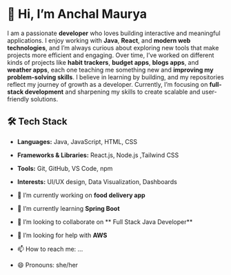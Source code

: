 # 👋 Hi, I’m Anchal Maurya  

I am a passionate **developer** who loves building interactive and meaningful applications. I enjoy working with **Java**, **React**, and **modern web technologies**, and I’m always curious about exploring new tools that make projects more efficient and engaging. Over time, I’ve worked on different kinds of projects like **habit trackers**, **budget apps**, **blogs apps**, and **weather apps**, each one teaching me something new and **improving my problem-solving skills**. I believe in learning by building, and my repositories reflect my journey of growth as a developer. Currently, I’m focusing on **full-stack development** and sharpening my skills to create scalable and user-friendly solutions.





## 🛠️ Tech Stack  
- **Languages:** Java, JavaScript, HTML, CSS  
- **Frameworks & Libraries:** React.js, Node.js ,Tailwind CSS 
- **Tools:** Git, GitHub, VS Code, npm  
- **Interests:** UI/UX design, Data Visualization, Dashboards  





- 🔭 I’m currently working on **food delivery app**
- 🌱 I’m currently learning **Spring Boot**
- 👯 I’m looking to collaborate on ** Full Stack Java Developer**
- 🤔 I’m looking for help with **AWS**
- 📫 How to reach me: ...
- 😄 Pronouns: she/her


